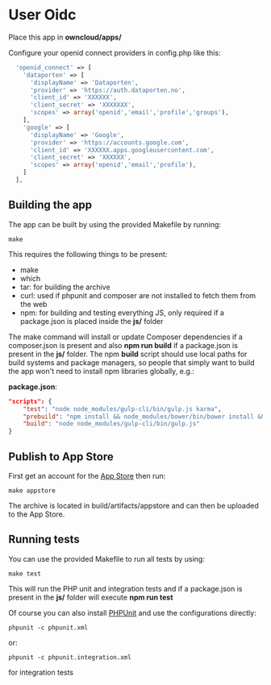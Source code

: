 # User Oidc
Place this app in **owncloud/apps/**

Configure your openid connect providers in config.php like this:
```php
  'openid_connect' => [
    'dataporten' => [
      'displayName' => 'Dataporten',
      'provider' => 'https://auth.dataporten.no',
      'client_id' => 'XXXXXX',
      'client_secret' => 'XXXXXXX',
      'scopes' => array('openid','email','profile','groups'),
    ],
    'google' => [
      'displayName' => 'Google',
      'provider' => 'https://accounts.google.com',
      'client_id' => 'XXXXXX.apps.googleusercontent.com',
      'client_secret' => 'XXXXXX',
      'scopes' => array('openid','email','profile'),
    ]
  ],
```

## Building the app

The app can be built by using the provided Makefile by running:

    make

This requires the following things to be present:
* make
* which
* tar: for building the archive
* curl: used if phpunit and composer are not installed to fetch them from the web
* npm: for building and testing everything JS, only required if a package.json is placed inside the **js/** folder

The make command will install or update Composer dependencies if a composer.json is present and also **npm run build** if a package.json is present in the **js/** folder. The npm **build** script should use local paths for build systems and package managers, so people that simply want to build the app won't need to install npm libraries globally, e.g.:

**package.json**:
```json
"scripts": {
    "test": "node node_modules/gulp-cli/bin/gulp.js karma",
    "prebuild": "npm install && node_modules/bower/bin/bower install && node_modules/bower/bin/bower update",
    "build": "node node_modules/gulp-cli/bin/gulp.js"
}
```


## Publish to App Store

First get an account for the [App Store](http://apps.owncloud.com/) then run:

    make appstore

The archive is located in build/artifacts/appstore and can then be uploaded to the App Store.

## Running tests
You can use the provided Makefile to run all tests by using:

    make test

This will run the PHP unit and integration tests and if a package.json is present in the **js/** folder will execute **npm run test**

Of course you can also install [PHPUnit](http://phpunit.de/getting-started.html) and use the configurations directly:

    phpunit -c phpunit.xml

or:

    phpunit -c phpunit.integration.xml

for integration tests